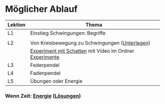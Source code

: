 # Möglicher Ablauf

|Lektion|Thema| 
| --- | --- |
|L1|Einstieg Schwingungen: Begriffe|
|  | |
|L2| Von Kreisbewegung zu Schwingungen ([Unterlagen](01_Schwingungen_Bewegung.pdf))|
|  | [Experiment mit Schatten](Experimente/Kreisbewegung_Schwingungen_Schatten-Experiment.png) mit Video im Ordner [Experimente](./Experimente/) |
|L3| Federpendel|
|L4| Fadenpendel |
|L5| Übungen oder Energie |

### Wenn Zeit: [Energie](Schwingungen_Energie.pdf) ([Lösungen](Schwingungen_Energie_lsg.pdf))